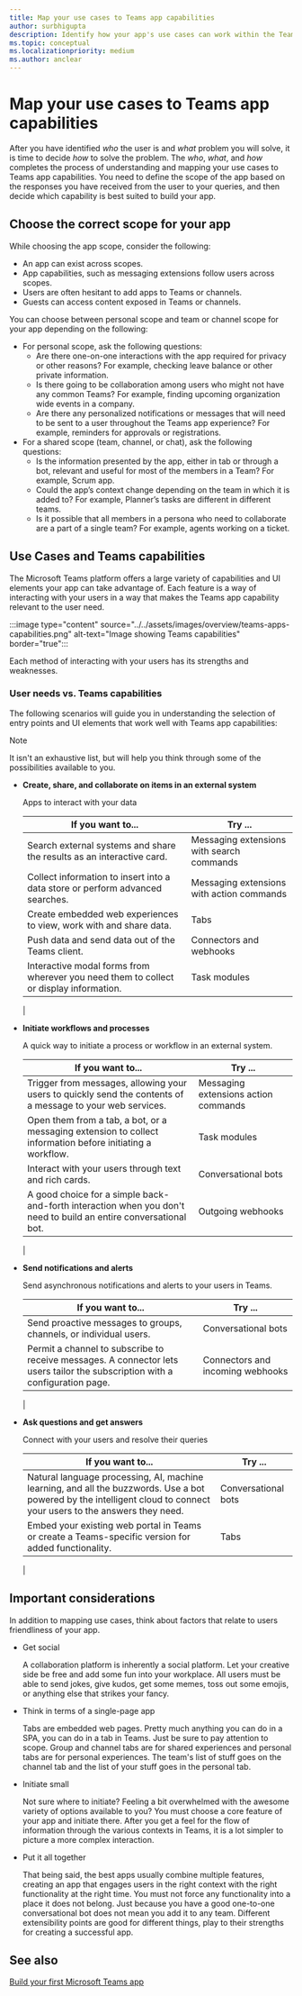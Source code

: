 ```yaml
---
title: Map your use cases to Teams app capabilities
author: surbhigupta
description: Identify how your app's use cases can work within the Teams experience.
ms.topic: conceptual
ms.localizationpriority: medium
ms.author: anclear
---
```

# Map your use cases to Teams app capabilities

After you have identified *who* the user is and *what* problem you will solve, it is time to decide *how* to solve the problem. The *who*, *what*, and *how* completes the process of understanding and mapping your use cases to Teams app capabilities. You need to define the scope of the app based on the responses you have received from the user to your queries, and then decide which capability is best suited to build your app.

## Choose the correct scope for your app

While choosing the app scope, consider the following:

* An app can exist across scopes.
* App capabilities, such as messaging extensions follow users across scopes.
* Users are often hesitant to add apps to Teams or channels.
* Guests can access content exposed in Teams or channels.

You can choose between personal scope and team or channel scope for your app depending on the following:

* For personal scope, ask the following questions:
  * Are there one-on-one interactions with the app required for privacy or other reasons? For example, checking leave balance or other private information.
  * Is there going to be collaboration among users who might not have any common Teams? For example, finding upcoming organization wide events in a company.
  * Are there any personalized notifications or messages that will need to be sent to a user throughout the Teams app experience? For example, reminders for approvals or registrations.
* For a shared scope (team, channel, or chat), ask the following questions:
  * Is the information presented by the app, either in tab or through a bot, relevant and useful for most of the members in a Team? For example, Scrum app.
  * Could the app’s context change depending on the team in which it is added to? For example, Planner’s tasks are different in different teams. 
  * Is it possible that all members in a persona who need to collaborate are a part of a single team? For example, agents working on a ticket.

## Use Cases and Teams capabilities

The Microsoft Teams platform offers a large variety of capabilities and UI elements your app can take advantage of. Each feature is a way of interacting with your users in a way that makes the Teams app capability relevant to the user need.

:::image type="content" source="../../assets/images/overview/teams-apps-capabilities.png" alt-text="Image showing Teams capabilities" border="true":::

Each method of interacting with your users has its strengths and weaknesses.

### User needs vs. Teams capabilities  

The following scenarios will guide you in understanding the selection of entry points and UI elements that work well with Teams app capabilities:

> [!NOTE]
> It isn't an exhaustive list, but will help you think through some of the possibilities available to you.

- **Create, share, and collaborate on items in an external system**

    Apps to interact with your data

    | **If you want to...** | **Try ...** |
    | --- | --- |
    | Search external systems and share the results as an interactive card. | Messaging extensions with search commands |
    | Collect information to insert into a data store or perform advanced searches. | Messaging extensions with action commands |
    | Create embedded web experiences to view, work with and share data. | Tabs |
    | Push data and send data out of the Teams client. | Connectors and webhooks|
    | Interactive modal forms from wherever you need them to collect or display information. | Task modules |
    |

- **Initiate workflows and processes**

    A quick way to initiate a process or workflow in an external system.

    | **If you want to...** | **Try ...** |
    | --- | --- |
    | Trigger from messages, allowing your users to quickly send the contents of a message to your web services. | Messaging extensions action commands |
    | Open them from a tab, a bot, or a messaging extension to collect information before initiating a workflow. | Task modules |
    | Interact with your users through text and rich cards. | Conversational bots |
    | A good choice for a simple back-and-forth interaction when you don't need to build an entire conversational bot. |  Outgoing webhooks |
    |

- **Send notifications and alerts**

    Send asynchronous notifications and alerts to your users in Teams.
    
    | **If you want to...** | **Try ...** |
    | --- | --- |
    | Send proactive messages to groups, channels, or individual users. | Conversational bots |
    | Permit a channel to subscribe to receive messages. A connector lets users tailor the subscription with a configuration page. | Connectors and incoming webhooks |
    |

- **Ask questions and get answers**

    Connect with your users and resolve their queries
    
    | **If you want to...** | **Try ...** |
    | --- | --- |
    | Natural language processing, AI, machine learning, and all the buzzwords. Use a bot powered by the intelligent cloud to connect your users to the answers they need. | Conversational bots |
    | Embed your existing web portal in Teams or create a Teams-specific version for added functionality. | Tabs |
    |

## Important considerations

In addition to mapping use cases, think about factors that relate to users friendliness of your app.

- Get social

    A collaboration platform is inherently a social platform. Let your creative side be free and add some fun into your workplace. All users must be able to send jokes, give kudos, get some memes, toss out some emojis, or anything else that strikes your fancy.

- Think in terms of a single-page app

    Tabs are embedded web pages. Pretty much anything you can do in a SPA, you can do in a tab in Teams. Just be sure to pay attention to scope. Group and channel tabs are for shared experiences and personal tabs are for personal experiences. The team's list of stuff goes on the channel tab and the list of your stuff goes in the personal tab.

- Initiate small

    Not sure where to initiate? Feeling a bit overwhelmed with the awesome variety of options available to you? You must choose a core feature of your app and initiate there. After you get a feel for the flow of information through the various contexts in Teams, it is a lot simpler to picture a more complex interaction.

- Put it all together

    That being said, the best apps usually combine multiple features, creating an app that engages users in the right context with the right functionality at the right time. You must not force any functionality into a place it does not belong. Just because you have a good one-to-one conversational bot does not mean you add it to any team. Different extensibility points are good for different things, play to their strengths for creating a successful app.

## See also

[Build your first Microsoft Teams app](../../get-started/get-started-overview.md)
